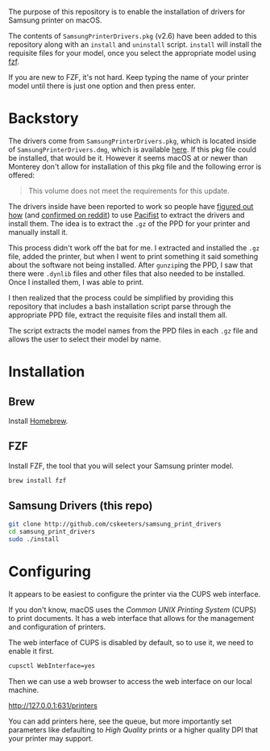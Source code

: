 The purpose of this repository is to enable the installation of drivers for Samsung printer on macOS.

The contents of `SamsungPrinterDrivers.pkg` (v2.6) have been added to this repository along with an `install` and `uninstall` script.  `install` will install the requisite files for your model, once you select the appropriate model using [fzf](https://github.com/junegunn/fzf).

If you are new to FZF, it's not hard.  Keep typing the name of your printer model until there is just one option and then press enter.

# Backstory

The drivers come from `SamsungPrinterDrivers.pkg`, which is located inside of `SamsungPrinterDrivers.dmg`, which is available [here](https://support.apple.com/en-au/106427).  If this pkg file could be installed, that would be it.  However it seems macOS at or newer than Monterey don't allow for installation of this pkg file and the following error is offered:

> This volume does not meet the requirements for this update.

The drivers inside have been reported to work so people have [figured out how](https://discussions.apple.com/thread/253611411?answerId=256951433022&sortBy=rank#256951433022) (and [confirmed on reddit](https://www.reddit.com/r/printers/comments/16nak1x/old_samsung_printer_on_mac_os_13/)) to use [Pacifist](https://www.charlessoft.com/) to extract the drivers and install them.  The idea is to extract the `.gz` of the PPD for your printer and manually install it.

This process didn't work off the bat for me.  I extracted and installed the `.gz` file, added the printer, but when I went to print something it said something about the software not being installed.  After `gunzip`ing the PPD, I saw that there were `.dynlib` files and other files that also needed to be installed.  Once I installed them, I was able to print.

I then realized that the process could be simplified by providing this repository that includes a bash installation script parse through the appropriate PPD file, extract the requisite files and install them all.

The script extracts the model names from the PPD files in each `.gz` file and allows the user to select their model by name.

# Installation

## Brew

Install [Homebrew](https://brew.sh/).

## FZF

Install FZF, the tool that you will select your Samsung printer model.

```sh
brew install fzf
```

## Samsung Drivers (this repo)

```sh
git clone http://github.com/cskeeters/samsung_print_drivers
cd samsung_print_drivers
sudo ./install
```

# Configuring

It appears to be easiest to configure the printer via the CUPS web interface.

If you don't know, macOS uses the *Common UNIX Printing System* (CUPS) to print documents.  It has a web interface that allows for the management and configuration of printers.

The web interface of CUPS is disabled by default, so to use it, we need to enable it first.

```sh
cupsctl WebInterface=yes
```

Then we can use a web browser to access the web interface on our local machine.

<http://127.0.0.1:631/printers>

You can add printers here, see the queue, but more importantly set parameters like defaulting to *High Quality* prints or a higher quality DPI that your printer may support.
